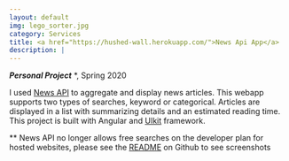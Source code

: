 ```yaml
---
layout: default
img: lego_sorter.jpg
category: Services
title: <a href="https://hushed-wall.herokuapp.com/">News Api App</a>
description: |
---
```

***Personal Project*** *, Spring 2020

I used [News API](https://newsapi.org/) to aggregate and display news articles. This webapp supports two types of searches, keyword or categorical. Articles are displayed in a list with summarizing details and an estimated reading time. This project is built with Angular and [UIkit](https://getuikit.com/) framework.

** News API no longer allows free searches on the developer plan for hosted websites, please see the [README](https://github.com/annagriffin/news-api-app) on Github to see screenshots
